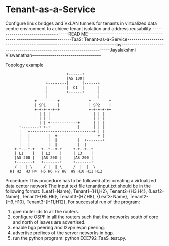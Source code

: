 # Tenant-as-a-Service
Configure linux bridges and VxLAN tunnels for tenants in virtualized data centre environment to achieve tenant isolation and address reusability 
------------------------------------READ ME------------------------------------------
---------------------------TaaS: Tenant-as-a-Service---------------------------------
---------------------------------------by--------------------------------------------
----------------------------Jayalakshmi Viswanathan----------------------------------


Topology example



                               +------+
                               |AS 100|
                      +--------|      |------+
                      |        |  C1  |      |
                      |        +------+      |
                      |                      |  
                 +---------+             +--------+
                 | SP1     |             | SP2    |
                 +-+-+-+-+-+             +-+-+-+-++
                   | | |                   | | |
                   | | |                   | | |
                   | | +------------+      | | |
          +--------+ +-+            |      | | |
          |   +----------------------------+ | | 
          |   |        |  +------------------+ | 
          |   |        |  |         |  +-------+   
          |   |        |  |         |  |           
        +-+---+-+   +--+--+-+     +-+--+--+     
        | L1    |   | L2    |     | L3    |     
        |AS 200 |   |AS 200 |     |AS 200 |
        +-------+   +-------+     +-------+
        / |  | \     / |  | \     /  |  |  \
      H1 H2  H3 H4  H5 H6 H7 H8  H9 H10 H11 H12


Procedure:
This procedure has to be followed after creating a virtualized data center network
The input text file tenantinput.txt should be in the following format:
{Leaf1-Name}, Tenant1-{H1,H2}, Tenant2-{H3,H4},
{Leaf2-Name}, Tenant1-{H5,H6}, Tenant3-{H7,H8},
{Leaf3-Name}, Tenant2-{H9,H10}, Tenant3-{H11,H12},
For successful run of the program:
 1. give router ids to all the routers.
 2. configure OSPF in all the routers such that the networks south of core and north of leaves are advertised.
 3. enable bgp peering and l2vpn evpn peering.
 4. advertise prefixes of the server networks in bgp.
 5. run the python program: python ECE792_TaaS_test.py.
   
